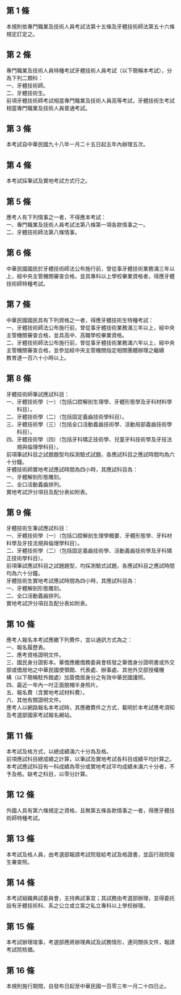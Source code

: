 第 1 條
-------
本規則依專門職業及技術人員考試法第十五條及牙體技術師法第五十六條  
規定訂定之。

第 2 條
-------
專門職業及技術人員特種考試牙體技術人員考試（以下簡稱本考試），分  
為下列二類科：  
一、牙體技術師。  
二、牙體技術生。  
前項牙體技術師考試相當專門職業及技術人員高等考試，牙體技術生考試  
相當專門職業及技術人員普通考試。

第 3 條
-------
本考試自中華民國九十八年一月二十五日起五年內辦理五次。

第 4 條
-------
本考試採筆試及實地考試方式行之。

第 5 條
-------
應考人有下列情事之一者，不得應本考試：  
一、專門職業及技術人員考試法第八條第一項各款情事之一。  
二、牙體技術師法第八條情事。

第 6 條
-------
中華民國國民於牙體技術師法公布施行前，曾從事牙體技術業務滿三年以  
上，經中央主管機關審查合格，並具專科以上學校畢業資格者，得應牙體  
技術師特種考試。

第 7 條
-------
中華民國國民具有下列資格之一者，得應牙體技術生特種考試：  
一、牙體技術師法公布施行前，曾從事牙體技術業務滿三年以上，經中央  
    主管機關審查合格，並具高中、高職學校畢業資格。  
二、牙體技術師法公布施行前，曾從事牙體技術業務滿六年以上，經中央  
    主管機關審查合格，並參加經中央主管機關指定相關團體辦理之繼續  
    教育達一百六十小時以上。

第 8 條
-------
牙體技術師筆試應試科目：  
一、牙體技術學（一）（包括口腔解剖生理學、牙體形態學及牙科材料學  
　　科目）。  
二、牙體技術學（二）（包括固定義齒技術學科目）。  
三、牙體技術學（三）（包括全口活動義齒技術學、活動局部義齒技術學  
　　科目）。  
四、牙體技術學（四）（包括牙科矯正技術學、兒童牙科技術學及牙技法  
　　規與倫理學科目）。  
前項筆試科目之試題題型均採測驗式試題，各應試科目之應試時間均為六  
十分鐘。   
牙體技術師實地考試應試時間為四小時，其應試科目為：  
一、牙體解剖形態雕刻。  
二、全口活動義齒排列。  
實地考試評分項目及配分表如附表。

第 9 條
-------
牙體技術生筆試應試科目：  
一、牙體技術學（一）（包括口腔解剖生理學概要、牙體形態學、牙科材  
    料學及牙技法規與倫理學科目）。  
二、牙體技術學（二）（包括固定義齒技術學、活動義齒技術學及牙科矯  
    正技術學科目）。  
前項筆試應試科目之試題題型，均採測驗式試題，各應試科目之應試時間  
均為六十分鐘。  
牙體技術生實地考試應試時間為四小時，其應試科目為：  
一、牙體解剖形態雕刻。  
二、全口活動義齒排列。  
實地考試評分項目及配分表如附表。

第 10 條
--------
應考人報名本考試應繳下列費件，並以通訊方式為之：  
一、報名履歷表。  
二、應考資格證明文件。  
三、國民身分證影本。華僑應繳僑務委員會核發之華僑身分證明書或外交  
    部或僑居地之中華民國使領館、代表處、辦事處、其他外交部授權機  
    構（以下簡稱駐外館處）加簽僑居身分之有效中華民國護照。  
四、最近一年內一吋正面脫帽半身照片。  
五、報名費（含實地考試材料費）。  
六、其他有關證明文件。  
應考人以網路報名本考試時，其應繳費件之方式，載明於本考試應考須知  
及考選部國家考試報名網站。

第 11 條
--------
本考試及格方式，以總成績滿六十分為及格。  
前項應試科目總成績之計算，以筆試及實地考試各科目成績平均計算之。  
本考試應試科目有一科成績為零分或實地考試平均成績未滿六十分者，不  
予及格。缺考之科目，以零分計算。

第 12 條
--------
外國人具有第六條規定之資格，且無第五條各款情事之一者，得應牙體技  
術師特種考試。

第 13 條
--------
本考試及格人員，由考選部報請考試院發給考試及格證書，並函行政院衛  
生署查照。

第 14 條
--------
本考試組織典試委員會，主持典試事宜；其試務由考選部辦理，並得委託  
設有牙體技術科、系之公立或立案之私立專科以上學校辦理。

第 15 條
--------
本考試辦理竣事，考選部應將辦理典試及試務情形，連同關係文件，報請  
考試院核備。

第 16 條
--------
本規則施行期間，自發布日起至中華民國一百零三年一月二十四日止。

